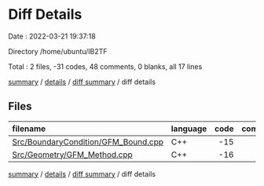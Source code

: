 # Diff Details

Date : 2022-03-21 19:37:18

Directory /home/ubuntu/IB2TF

Total : 2 files,  -31 codes, 48 comments, 0 blanks, all 17 lines

[summary](results.md) / [details](details.md) / [diff summary](diff.md) / diff details

## Files
| filename | language | code | comment | blank | total |
| :--- | :--- | ---: | ---: | ---: | ---: |
| [Src/BoundaryCondition/GFM_Bound.cpp](/Src/BoundaryCondition/GFM_Bound.cpp) | C++ | -15 | 33 | 0 | 18 |
| [Src/Geometry/GFM_Method.cpp](/Src/Geometry/GFM_Method.cpp) | C++ | -16 | 15 | 0 | -1 |

[summary](results.md) / [details](details.md) / [diff summary](diff.md) / diff details